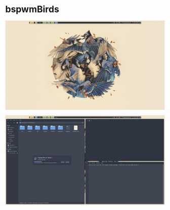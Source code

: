 # bspwmBirds

![alt text](https://github.com/PompeiiHi/bspwmBirds/blob/main/Screenshots/Screenshot3.png)

![alt text](https://github.com/PompeiiHi/bspwmBirds/blob/main/Screenshots/Screenshot2.png)

